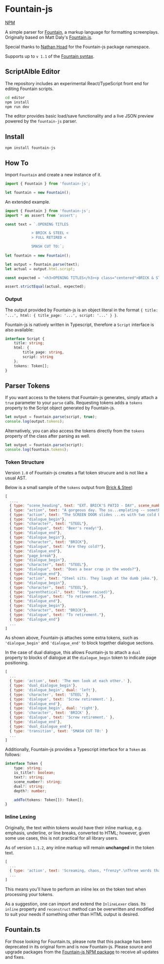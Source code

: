 # Fountain-js

[NPM](https://www.npmjs.com/package/fountain-js)

A simple parser for [Fountain](http://fountain.io/), a markup language for formatting screenplays. Originally based on Matt Daly's [Fountain.js](https://github.com/mattdaly/Fountain.js).

Special thanks to [Nathan Hoad](https://www.npmjs.com/~nathanhoad) for the Fountain-js package namespace.

Supports up to `v 1.1` of the [Fountain syntax](https://www.fountain.io/syntax#section-changes).

## ScriptAIble Editor

The repository includes an experimental React/TypeScript front end for editing Fountain scripts.

```bash
cd editor
npm install
npm run dev
```

The editor provides basic load/save functionality and a live JSON preview powered by the `fountain-js` parser.

## Install

```none
npm install fountain-js
```

## How To

Import `Fountain` and create a new instance of it.

``` javascript
import { Fountain } from 'fountain-js';

let fountain = new Fountain();
```

An extended example.

``` javascript
import { Fountain } from 'fountain-js';
import * as assert from 'assert';

const text = `.OPENING TITLES

            > BRICK & STEEL <
            > FULL RETIRED <

            SMASH CUT TO:`;
        
let fountain = new Fountain();

let output = fountain.parse(text);
let actual = output.html.script;

const expected = '<h3>OPENING TITLES</h3><p class="centered">BRICK & STEEL <br /> FULL RETIRED</p><h2>SMASH CUT TO:</h2>';

assert.strictEqual(actual, expected);
```

### Output

The output provided by Fountain-js is an object literal in the format `{ title: '...', html: { title_page: '...', script: '...' } }`.

Fountain-js is natively written in Typescript, therefore a `Script` interface is also available:

```typescript
interface Script {
    title: string;
    html: {
        title_page: string,
        script: string
    };
    tokens: Token[];
}
```

## Parser Tokens

If you want access to the tokens that Fountain-js generates, simply attach a `true` parameter to your `parse` calls. Requesting tokens adds a `tokens` property to the Script object generated by Fountain-js.

``` javascript
let output = fountain.parse(script, true);
console.log(output.tokens);
```

Alternatively, you can also access the tokens directly from the `tokens` property of the class after parsing as well.

``` javascript
let output = fountain.parse(script);
console.log(fountain.tokens);
```

### Token Structure

Version `1.0` of Fountain-js creates a flat token strucure and is not like a usual AST.

Below is a small sample of the `tokens` output from [Brick & Steel](samples/brick%26steel.fountain):

``` javascript
[ 
  ..., 
  { type: "scene_heading", text: "EXT. BRICK'S PATIO - DAY", scene_number: "1"},
  { type: "action", text: "A gorgeous day. The su...emplating -- something."},
  { type: "action", text: "The SCREEN DOOR slides ...es with two cold beers."},
  { type: "dialogue_begin"},
  { type: "character", text: "STEEL"},
  { type: "dialogue", text: "Beer's ready!"},
  { type: "dialogue_end"},
  { type: "dialogue_begin"},
  { type: "character", text: "BRICK"},
  { type: "dialogue", text: "Are they cold?"},
  { type: "dialogue_end"},
  { type: "page_break"},
  { type: "dialogue_begin"},
  { type: "character", text: "STEEL"},
  { type: "dialogue", text: "Does a bear crap in the woods?"},
  { type: "dialogue_end"},
  { type: "action", text: "Steel sits. They laugh at the dumb joke."},
  { type: "dialogue_begin"},
  { type: "character", text: "STEEL"},
  { type: "parenthetical", text: "(beer raised)"},
  { type: "dialogue", text: "To retirement."},
  { type: "dialogue_end"},
  { type: "dialogue_begin"},
  { type: "character", text: "BRICK"},
  { type: "dialogue", text: "To retirement."},
  { type: "dialogue_end"}
  ...
]
```

As shown above, Fountain-js attaches some extra tokens, such as `'dialogue_begin'` and `'dialogue_end'` to block together dialogue sections.

In the case of dual dialogue, this allows Fountain-js to attach a `dual` property to blocks of dialogue at the `dialogue_begin` token to indicate page positioning.

```javascript
[
  ...
  { type: 'action', text: 'The men look at each other.' },
  { type: 'dual_dialogue_begin'},
  { type: 'dialogue_begin', dual: 'left'},
  { type: 'character', text: 'STEEL' },
  { type: 'dialogue', text: 'Screw retirement.' },
  { type: 'dialogue_end'},
  { type: 'dialogue_begin', dual: 'right'},
  { type: 'character', text: 'BRICK' },
  { type: 'dialogue', text: 'Screw retirement.' },
  { type: 'dialogue_end'},
  { type: 'dual_dialogue_end'},
  { type: 'transition', text: 'SMASH CUT TO:' }
  ...
]
```

Additionally, Fountain-js provides a Typescript interface for a `Token` as follows:

```typescript
interface Token {
    type: string;
    is_title?: boolean;
    text?: string;
    scene_number?: string;
    dual?: string;
    depth?: number;

    addTo(tokens: Token[]): Token[];
}
```

### Inline Lexing

Originally, the text within tokens would have their inline markup, e.g. emphasis, underline, or line breaks, converted to HTML; however, given some use cases, this is not practical for all library users.

As of version `1.1.2`, any inline markup will remain **unchanged** in the token text.

```javascript
[
  ...
  { type: 'action', text: 'Screaming, chaos, *frenzy*.\nThree words that apply to this scene.' },
  ...
]
```

This means you'll have to perform an inline lex on the token text when processing your tokens.

As a suggestion, one can import and extend the `InlineLexer` class. Its `inline` property and `reconstruct` method can be overwritten and modified to suit your needs if something other than HTML output is desired.

## Fountain.ts

For those looking for Fountain.ts, please note that this package has been deprecated in its original form and is now Fountain-js. Please source and upgrade packages from the [Fountain-js NPM package](https://www.npmjs.com/package/fountain-js) to receive all updates and fixes.
